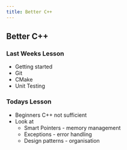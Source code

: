 ```yaml
---
title: Better C++
---
```


## Better C++

### Last Weeks Lesson

* Getting started
* Git
* CMake
* Unit Testing


### Todays Lesson

* Beginners C++ not sufficient
* Look at
    * Smart Pointers - memory management
    * Exceptions - error handling
    * Design patterns - organisation

